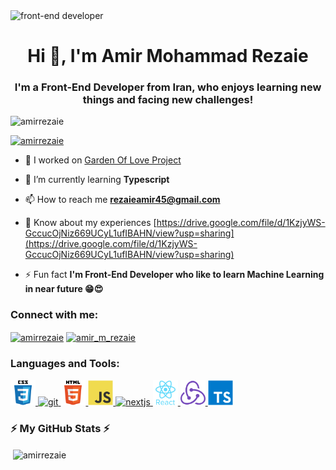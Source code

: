 <img src="https://qph.cf2.quoracdn.net/main-qimg-fa7b4bdc3b2f73e749e5c2c646d4ae13" alt="front-end developer" style="display: block;margin-left: auto;margin-right: auto;" />
<h1 align="center">Hi 👋, I'm Amir Mohammad Rezaie</h1>
<h3 align="center">I'm a Front-End Developer from Iran, who enjoys learning new things and facing new challenges!</h3>

<p align="left"> <img src="https://komarev.com/ghpvc/?username=amirrezaie&label=Profile%20views&color=0e75b6&style=flat" alt="amirrezaie" /> </p>

<p align="left"> <a href="https://github.com/ryo-ma/github-profile-trophy"><img src="https://github-profile-trophy.vercel.app/?username=amirrezaie" alt="amirrezaie" /></a> </p>


- 🔭 I worked on [Garden Of Love Project](https://stage.aws.gardenoflove.co/home/)

- 🌱 I’m currently learning **Typescript**

- 📫 How to reach me **rezaieamir45@gmail.com**

- 📄 Know about my experiences [https://drive.google.com/file/d/1KzjyWS-GccucOjNiz669UCyL1ufIBAHN/view?usp=sharing](https://drive.google.com/file/d/1KzjyWS-GccucOjNiz669UCyL1ufIBAHN/view?usp=sharing)

- ⚡ Fun fact **I'm Front-End Developer who like to learn Machine Learning in near future 😁😍**

<h3 align="left">Connect with me:</h3>
<p align="left">
<a href="https://linkedin.com/in/amirrezaie" target="blank"><img align="center" src="https://raw.githubusercontent.com/rahuldkjain/github-profile-readme-generator/master/src/images/icons/Social/linked-in-alt.svg" alt="amirrezaie" height="30" width="40" /></a>
<a href="https://instagram.com/amir_m_rezaie" target="blank"><img align="center" src="https://raw.githubusercontent.com/rahuldkjain/github-profile-readme-generator/master/src/images/icons/Social/instagram.svg" alt="amir_m_rezaie" height="30" width="40" /></a>
</p>

<h3 align="left">Languages and Tools:</h3>
<p align="left"> <a href="https://www.w3schools.com/css/" target="_blank" rel="noreferrer"> <img src="https://raw.githubusercontent.com/devicons/devicon/master/icons/css3/css3-original-wordmark.svg" alt="css3" width="40" height="40"/> </a> <a href="https://git-scm.com/" target="_blank" rel="noreferrer"> <img src="https://www.vectorlogo.zone/logos/git-scm/git-scm-icon.svg" alt="git" width="40" height="40"/> </a> <a href="https://www.w3.org/html/" target="_blank" rel="noreferrer"> <img src="https://raw.githubusercontent.com/devicons/devicon/master/icons/html5/html5-original-wordmark.svg" alt="html5" width="40" height="40"/> </a> <a href="https://developer.mozilla.org/en-US/docs/Web/JavaScript" target="_blank" rel="noreferrer"> <img src="https://raw.githubusercontent.com/devicons/devicon/master/icons/javascript/javascript-original.svg" alt="javascript" width="40" height="40"/> </a> <a href="https://nextjs.org/" target="_blank" rel="noreferrer"> <img src="https://cdn.worldvectorlogo.com/logos/nextjs-2.svg" alt="nextjs" width="40" height="40"/> </a> <a href="https://reactjs.org/" target="_blank" rel="noreferrer"> <img src="https://raw.githubusercontent.com/devicons/devicon/master/icons/react/react-original-wordmark.svg" alt="react" width="40" height="40"/> </a> <a href="https://redux.js.org" target="_blank" rel="noreferrer"> <img src="https://raw.githubusercontent.com/devicons/devicon/master/icons/redux/redux-original.svg" alt="redux" width="40" height="40"/> </a> <a href="https://www.typescriptlang.org/" target="_blank" rel="noreferrer"> <img src="https://raw.githubusercontent.com/devicons/devicon/master/icons/typescript/typescript-original.svg" alt="typescript" width="40" height="40"/> </a> </p>

<h3>⚡ My GitHub Stats ⚡</h3>

<p>&nbsp;<img align="center" src="https://github-readme-stats.vercel.app/api?username=amirrezaie&show_icons=true&locale=en" alt="amirrezaie" /></p>
